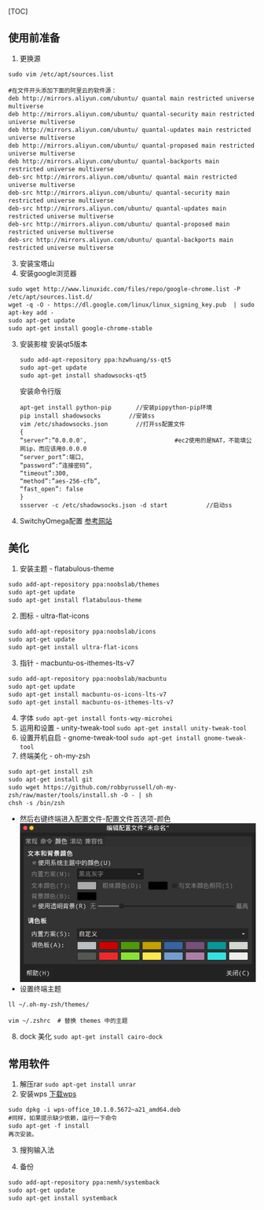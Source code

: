 [TOC]

## 使用前准备
1. 更换源
```
sudo vim /etc/apt/sources.list   

#在文件开头添加下面的阿里云的软件源：
deb http://mirrors.aliyun.com/ubuntu/ quantal main restricted universe multiverse  
deb http://mirrors.aliyun.com/ubuntu/ quantal-security main restricted universe multiverse  
deb http://mirrors.aliyun.com/ubuntu/ quantal-updates main restricted universe multiverse  
deb http://mirrors.aliyun.com/ubuntu/ quantal-proposed main restricted universe multiverse  
deb http://mirrors.aliyun.com/ubuntu/ quantal-backports main restricted universe multiverse  
deb-src http://mirrors.aliyun.com/ubuntu/ quantal main restricted universe multiverse  
deb-src http://mirrors.aliyun.com/ubuntu/ quantal-security main restricted universe multiverse  
deb-src http://mirrors.aliyun.com/ubuntu/ quantal-updates main restricted universe multiverse  
deb-src http://mirrors.aliyun.com/ubuntu/ quantal-proposed main restricted universe multiverse  
deb-src http://mirrors.aliyun.com/ubuntu/ quantal-backports main restricted universe multiverse  
```
3. 安装宝塔山
4. 安装google浏览器
```
sudo wget http://www.linuxidc.com/files/repo/google-chrome.list -P /etc/apt/sources.list.d/
wget -q -O - https://dl.google.com/linux/linux_signing_key.pub  | sudo apt-key add -
sudo apt-get update
sudo apt-get install google-chrome-stable
```
3. 安装影梭
	安装qt5版本
    ```
    sudo add-apt-repository ppa:hzwhuang/ss-qt5
    sudo apt-get update
    sudo apt-get install shadowsocks-qt5
    ```
    安装命令行版
    ```
    apt-get install python-pip       //安装pippython-pip环境
    pip install shadowsocks        //安装ss
    vim /etc/shadowsocks.json        //打开ss配置文件
    {
    “server”:”0.0.0.0″,                         #ec2使用的是NAT，不能填公网ip，而应该用0.0.0.0
    “server_port”:端口,                        
    “password”:”连接密码”,                 
    “timeout”:300,
    “method”:”aes-256-cfb”,
    “fast_open”: false
    }
    ssserver -c /etc/shadowsocks.json -d start           //启动ss
    ```
4. SwitchyOmega配置
	[参考网站](https://blog.csdn.net/u013401853/article/details/72997524) 
    
    
## 美化
1. 安装主题 - flatabulous-theme 
```
sudo add-apt-repository ppa:noobslab/themes
sudo apt-get update
sudo apt-get install flatabulous-theme
```
2. 图标 -  ultra-flat-icons
```
sudo add-apt-repository ppa:noobslab/icons
sudo apt-get update
sudo apt-get install ultra-flat-icons
```
3. 指针  - macbuntu-os-ithemes-lts-v7
```
sudo add-apt-repository ppa:noobslab/macbuntu
sudo apt-get update
sudo apt-get install macbuntu-os-icons-lts-v7
sudo apt-get install macbuntu-os-ithemes-lts-v7
```
4. 字体
`sudo apt-get install fonts-wqy-microhei`
5. 运用和设置 - unity-tweak-tool
`sudo apt-get install unity-tweak-tool`
6. 设置开机自启 - gnome-tweak-tool
`sudo apt-get install gnome-tweak-tool`
7. 终端美化 - oh-my-zsh
```
sudo apt-get install zsh
sudo apt-get install git
sudo wget https://github.com/robbyrussell/oh-my-zsh/raw/master/tools/install.sh -O - | sh
chsh -s /bin/zsh
```
- 然后右键终端进入配置文件-配置文件首选项-颜色
![](images/5319256-3f6207372dc6140a.png)
- 设置终端主题
```
ll ~/.oh-my-zsh/themes/

vim ~/.zshrc  # 替换 themes 中的主题
```
8. dock 美化
`sudo apt-get install cairo-dock`

## 常用软件
1. 解压rar
`sudo apt-get install unrar`
2. 安装wps
[下载wps](http://community.wps.cn/download/)
```
sudo dpkg -i wps-office_10.1.0.5672~a21_amd64.deb
#同样，如果提示缺少依赖，运行一下命令
sudo apt-get -f install
再次安装。
```
3. 搜狗输入法

5. 备份
```
sudo add-apt-repository ppa:nemh/systemback
sudo apt-get update
sudo apt-get install systemback
```